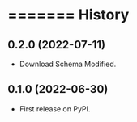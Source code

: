 =======
History
=======

0.2.0 (2022-07-11)
------------------

* Download Schema Modified.

0.1.0 (2022-06-30)
------------------

* First release on PyPI.
